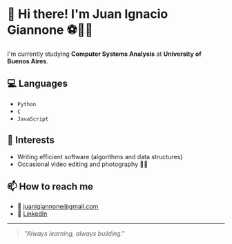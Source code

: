 # 👋 Hi there! I'm Juan Ignacio Giannone ⚽🏃‍♂️

I'm currently studying **Computer Systems Analysis** at **University of Buenos Aires**.

## 💻 Languages

- `Python`
- `C`
- `JavaScript`

## 🧠 Interests

- Writing efficient software (algorithms and data structures)
- Occasional video editing and photography 🎥📸

## 📫 How to reach me

- 📧 juanigiannone@gmail.com  
- 🔗 [LinkedIn](https://www.linkedin.com/in/juan-ignacio-giannone-077a27267)

---

> *"Always learning, always building."*

